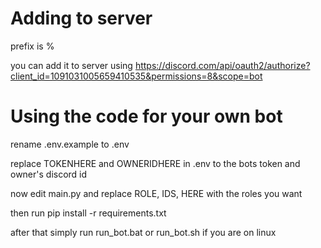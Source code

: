 # Adding to server
 prefix is %

 you can add it to server using https://discord.com/api/oauth2/authorize?client_id=1091031005659410535&permissions=8&scope=bot

# Using the code for your own bot
rename .env.example to .env

replace TOKENHERE and OWNERIDHERE in .env to the bots token and owner's discord id

now edit main.py and replace ROLE, IDS, HERE with the roles you want

then run pip install -r requirements.txt

after that simply run run_bot.bat or run_bot.sh if you are on linux
